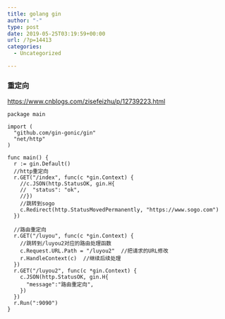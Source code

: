 ```yaml
---
title: golang gin
author: "-"
type: post
date: 2019-05-25T03:19:59+00:00
url: /?p=14413
categories:
  - Uncategorized

---
```

### 重定向
https://www.cnblogs.com/zisefeizhu/p/12739223.html

    package main

    import (
      "github.com/gin-gonic/gin"
      "net/http"
    )

    func main() {
      r := gin.Default()
      //http重定向
      r.GET("/index", func(c *gin.Context) {
        //c.JSON(http.StatusOK, gin.H{
        //	"status": "ok",
        //})
        //跳转到sogo
        c.Redirect(http.StatusMovedPermanently, "https://www.sogo.com")
      })

      //路由重定向
      r.GET("/luyou", func(c *gin.Context) {
        //跳转到/luyou2对应的路由处理函数
        c.Request.URL.Path = "/luyou2"  //把请求的URL修改
        r.HandleContext(c)  //继续后续处理
      })
      r.GET("/luyou2", func(c *gin.Context) {
        c.JSON(http.StatusOK, gin.H{
          "message":"路由重定向",
        })
      })
      r.Run(":9090")
    }